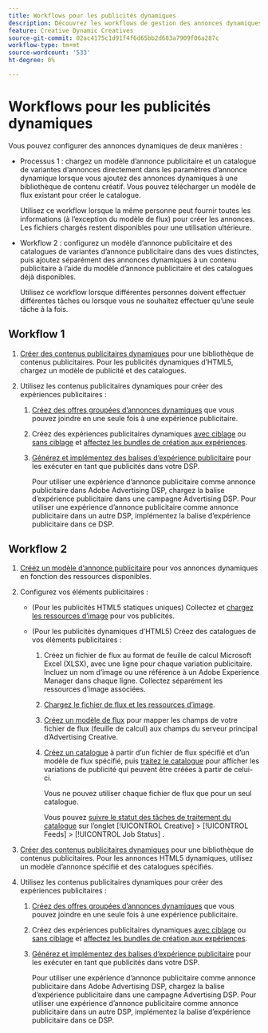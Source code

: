 ```yaml
---
title: Workflows pour les publicités dynamiques
description: Découvrez les workflows de gestion des annonces dynamiques.
feature: Creative Dynamic Creatives
source-git-commit: 02ac4175c1d91f4f6d65bb2d683a7909f06a287c
workflow-type: tm+mt
source-wordcount: '533'
ht-degree: 0%

---
```


# Workflows pour les publicités dynamiques

Vous pouvez configurer des annonces dynamiques de deux manières :

* Processus 1 : chargez un modèle d’annonce publicitaire et un catalogue de variantes d’annonces directement dans les paramètres d’annonce dynamique lorsque vous ajoutez des annonces dynamiques à une bibliothèque de contenu créatif. Vous pouvez télécharger un modèle de flux existant pour créer le catalogue.

  Utilisez ce workflow lorsque la même personne peut fournir toutes les informations (à l’exception du modèle de flux) pour créer les annonces. Les fichiers chargés restent disponibles pour une utilisation ultérieure.

* Workflow 2 : configurez un modèle d’annonce publicitaire et des catalogues de variantes d’annonce publicitaire dans des vues distinctes, puis ajoutez séparément des annonces dynamiques à un contenu publicitaire à l’aide du modèle d’annonce publicitaire et des catalogues déjà disponibles.

  Utilisez ce workflow lorsque différentes personnes doivent effectuer différentes tâches ou lorsque vous ne souhaitez effectuer qu’une seule tâche à la fois.

## Workflow 1

1. [Créer des contenus publicitaires dynamiques](/help/creative/creative-libraries/creative-add-dynamic.md) pour une bibliothèque de contenus publicitaires. Pour les publicités dynamiques d’HTML5, chargez un modèle de publicité et des catalogues.

1. Utilisez les contenus publicitaires dynamiques pour créer des expériences publicitaires :

   1. [Créez des offres groupées d’annonces dynamiques](/help/creative/creative-libraries/bundle-manage.md) que vous pouvez joindre en une seule fois à une expérience publicitaire.

   1. Créez des expériences publicitaires dynamiques [avec ciblage](/help/creative/experiences/experience-create-targeting.md) ou [sans ciblage](/help/creative/experiences/experience-create-no-targeting.md) et [affectez les bundles de création aux expériences](/help/creative/experiences/experience-assign-creative-bundles.md).

   1. [Générez et implémentez des balises d’expérience publicitaire](/help/creative/experiences/experience-tag-export.md) pour les exécuter en tant que publicités dans votre DSP.

      Pour utiliser une expérience d’annonce publicitaire comme annonce publicitaire dans Adobe Advertising DSP, chargez la balise d’expérience publicitaire dans une campagne Advertising DSP. Pour utiliser une expérience d’annonce publicitaire comme annonce publicitaire dans un autre DSP, implémentez la balise d’expérience publicitaire dans ce DSP.

## Workflow 2

1. [Créez un modèle d’annonce publicitaire](/help/creative/ad-templates/ad-template-manage.md) pour vos annonces dynamiques en fonction des ressources disponibles.

1. Configurez vos éléments publicitaires :

   * (Pour les publicités HTML5 statiques uniques) Collectez et [chargez les ressources d’image](/help/creative/feeds/asset-manage.md) pour vos publicités.

   * (Pour les publicités dynamiques d’HTML5) Créez des catalogues de vos éléments publicitaires :

      1. Créez un fichier de flux au format de feuille de calcul Microsoft Excel (XLSX), avec une ligne pour chaque variation publicitaire. Incluez un nom d’image ou une référence à un Adobe Experience Manager dans chaque ligne. Collectez séparément les ressources d’image associées.

      1. [Chargez le fichier de flux et les ressources d’image](/help/creative/feeds/asset-manage.md).

      1. [Créez un modèle de flux](/help/creative/feeds/feed-template-manage.md) pour mapper les champs de votre fichier de flux (feuille de calcul) aux champs du serveur principal d’Advertising Creative.

      1. [Créez un catalogue](/help/creative/feeds/catalog-manage.md#feed-catalog-create) à partir d’un fichier de flux spécifié et d’un modèle de flux spécifié, puis [traitez le catalogue](/help/creative/feeds/catalog-manage.md#feed-catalog-process) pour afficher les variations de publicité qui peuvent être créées à partir de celui-ci.

         Vous ne pouvez utiliser chaque fichier de flux que pour un seul catalogue.

         Vous pouvez [suivre le statut des tâches de traitement du catalogue](/help/creative/feeds/job-status-track.md) sur l’onglet [!UICONTROL Creative] > [!UICONTROL Feeds] > [!UICONTROL Job Status] .

1. [Créer des contenus publicitaires dynamiques](/help/creative/creative-libraries/creative-add-dynamic.md) pour une bibliothèque de contenus publicitaires. Pour les annonces HTML5 dynamiques, utilisez un modèle d’annonce spécifié et des catalogues spécifiés.

1. Utilisez les contenus publicitaires dynamiques pour créer des expériences publicitaires :

   1. [Créez des offres groupées d’annonces dynamiques](/help/creative/creative-libraries/bundle-manage.md) que vous pouvez joindre en une seule fois à une expérience publicitaire.

   1. Créez des expériences publicitaires dynamiques [avec ciblage](/help/creative/experiences/experience-create-targeting.md) ou [sans ciblage](/help/creative/experiences/experience-create-no-targeting.md) et [affectez les bundles de création aux expériences](/help/creative/experiences/experience-assign-creative-bundles.md).

   1. [Générez et implémentez des balises d’expérience publicitaire](/help/creative/experiences/experience-tag-export.md) pour les exécuter en tant que publicités dans votre DSP.

      Pour utiliser une expérience d’annonce publicitaire comme annonce publicitaire dans Adobe Advertising DSP, chargez la balise d’expérience publicitaire dans une campagne Advertising DSP. Pour utiliser une expérience d’annonce publicitaire comme annonce publicitaire dans un autre DSP, implémentez la balise d’expérience publicitaire dans ce DSP.
